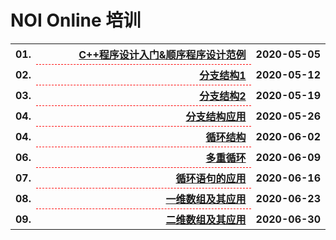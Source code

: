 # NOI Online 培训

<table style="border:none;width:100%;">
  <tr>
    <th style="border:0px;text-align:left;width:50px;">01.</th>
    <th style="border:0px; border-bottom:1px dashed red;width:100%;" align="right">
      <a href='http://www.noi.cn/noi-video/newsview2.html' target="_blank">C++程序设计入门&顺序程序设计范例</a>
    </th>
    <th style="border:0px;" nowrap>2020-05-05</th>
  </tr>
  <tr>
    <th style="border:0px;text-align:left;width:50px;">02.</th>
    <th style="border:0px; border-bottom:1px dashed red;width:100%;" align="right">
      <a href='http://www.noi.cn/noi-video/newsview3.html' target="_blank">分支结构1</a>
    </th>
    <th style="border:0px;" nowrap>2020-05-12</th>
  </tr>
  <tr>
    <th style="border:0px;text-align:left;width:50px;">03.</th>
    <th style="border:0px; border-bottom:1px dashed red;width:100%;" align="right">
      <a href='http://www.noi.cn/noi-video/newsview4.html' target="_blank">分支结构2</a>
    </th>
    <th style="border:0px;" nowrap>2020-05-19</th>
  </tr>
  <tr>
    <th style="border:0px;text-align:left;width:50px;">04.</th>
    <th style="border:0px; border-bottom:1px dashed red;width:100%;" align="right">
      <a href='http://www.noi.cn/noi-video/newsview8.html' target="_blank">分支结构应用</a>
    </th>
    <th style="border:0px;" nowrap>2020-05-26</th>
  </tr>
  <tr>
    <th style="border:0px;text-align:left;width:50px;">04.</th>
    <th style="border:0px; border-bottom:1px dashed red;width:100%;" align="right">
      <a href='http://www.noi.cn/noi-video/newsview9.html' target="_blank">循环结构</a>
    </th>
    <th style="border:0px;" nowrap>2020-06-02</th>
  </tr>
  <tr>
    <th style="border:0px;text-align:left;width:50px;">06.</th>
    <th style="border:0px; border-bottom:1px dashed red;width:100%;" align="right">
      <a href='http://www.noi.cn/noi-video/newsview10.html' target="_blank">多重循环</a>
    </th>
    <th style="border:0px;" nowrap>2020-06-09</th>
  </tr>
  <tr>
    <th style="border:0px;text-align:left;width:50px;">07.</th>
    <th style="border:0px; border-bottom:1px dashed red;width:100%;" align="right">
      <a href='http://www.noi.cn/noi-video/newsview11.html' target="_blank">循环语句的应用</a>
    </th>
    <th style="border:0px;" nowrap>2020-06-16</th>
  </tr>
  <tr>
    <th style="border:0px;text-align:left;width:50px;">08.</th>
    <th style="border:0px; border-bottom:1px dashed red;width:100%;" align="right">
      <a href='http://www.noi.cn/noi-video/newsview12.html' target="_blank">一维数组及其应用</a>
    </th>
    <th style="border:0px;" nowrap>2020-06-23</th>
  </tr>
  <tr>
    <th style="border:0px;text-align:left;width:50px;">09.</th>
    <th style="border:0px; border-bottom:1px dashed red;width:100%;" align="right">
      <a href='http://noi.ccf.org.cn/noi-video/newsview13.html' target="_blank">二维数组及其应用</a>
    </th>
    <th style="border:0px;" nowrap>2020-06-30</th>
  </tr>

</table>

